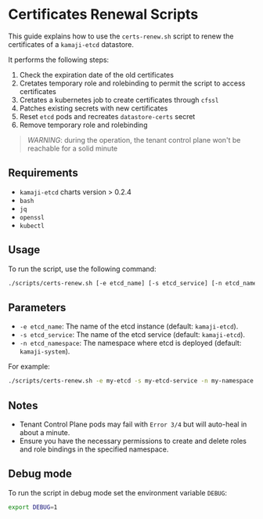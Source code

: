 # Certificates Renewal Scripts

This guide explains how to use the `certs-renew.sh` script to renew the certificates of a `kamaji-etcd` datastore.

It performs the following steps:

1. Check the expiration date of the old certificates
2. Cretates temporary role and rolebinding to permit the script to access certificates
3. Cretates a kubernetes job to create certificates through `cfssl`
4. Patches existing secrets with new certificates
5. Reset `etcd` pods and recreates `datastore-certs` secret
6. Remove temporary role and rolebinding

> *WARNING*: during the operation, the tenant control plane won't be reachable for a solid minute

## Requirements

- `kamaji-etcd` charts version > 0.2.4
- `bash`
- `jq`
- `openssl`
- `kubectl`

## Usage

To run the script, use the following command:

``` bash
./scripts/certs-renew.sh [-e etcd_name] [-s etcd_service] [-n etcd_namespace]
```

## Parameters

- `-e etcd_name`: The name of the etcd instance (default: `kamaji-etcd`).
- `-s etcd_service`: The name of the etcd service (default: `kamaji-etcd`).
- `-n etcd_namespace`: The namespace where etcd is deployed (default: `kamaji-system`).

For example:

``` bash
./scripts/certs-renew.sh -e my-etcd -s my-etcd-service -n my-namespace
```

## Notes

- Tenant Control Plane pods may fail with `Error 3/4` but will auto-heal in about a minute.
- Ensure you have the necessary permissions to create and delete roles and role bindings in the specified namespace.

## Debug mode
To run the script in debug mode set the environment variable `DEBUG`:

``` bash
export DEBUG=1
```
